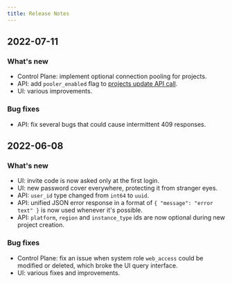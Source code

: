 ```yaml
---
title: Release Notes
---
```


## 2022-07-11

### What's new

* Control Plane: implement optional connection pooling for projects.
* API: add `pooler_enabled` flag to [projects update API call](https://console.neon.tech/api-docs#operations-Project-updateProject).
* UI: various improvements.

### Bug fixes

* API: fix several bugs that could cause intermittent 409 responses.

## 2022-06-08

### What's new

* UI: invite code is now asked only at the first login.
* UI: new password cover everywhere, protecting it from stranger eyes.
* API: `user_id` type changed from `int64` to `uuid`.
* API: unified JSON error response in a format of `{ "message": "error text" }` is now used whenever it's possible.
* API: `platform`, `region` and `instance_type` ids are now optional during new project creation.

### Bug fixes

* Control Plane: fix an issue when system role `web_access` could be modified or deleted, which broke the UI query interface.
* UI: various fixes and improvements.
